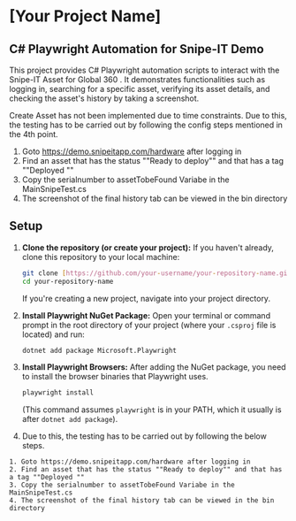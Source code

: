 ﻿# [Your Project Name]

## C# Playwright Automation for Snipe-IT Demo

This project provides C# Playwright automation scripts to interact with the Snipe-IT Asset for Global 360 .
It demonstrates functionalities such as logging in, searching for a specific asset, verifying its asset details, and checking the  asset's history by taking a screenshot.

Create Asset has not been implemented due to time constraints.
Due to this, the testing has to be carried out by  following the config steps mentioned in the 4th point.

1. Goto https://demo.snipeitapp.com/hardware after logging in
2. Find an asset that has the status ""Ready to deploy"" and that has a tag ""Deployed ""
3. Copy the serialnumber to assetTobeFound Variabe in the MainSnipeTest.cs
4. The screenshot of the final history tab can be viewed in the bin directory


## Setup

1.  **Clone the repository (or create your project):**
    If you haven't already, clone this repository to your local machine:
    ```bash
    git clone [https://github.com/your-username/your-repository-name.git](https://github.com/your-username/your-repository-name.git)
    cd your-repository-name
    ```
    If you're creating a new project, navigate into your project directory.

2.  **Install Playwright NuGet Package:**
    Open your terminal or command prompt in the root directory of your project (where your `.csproj` file is located) and run:
    ```bash
    dotnet add package Microsoft.Playwright
    ```

3.  **Install Playwright Browsers:**
    After adding the NuGet package, you need to install the browser binaries that Playwright uses.
    ```bash
    playwright install
    ```
    (This command assumes `playwright` is in your PATH, which it usually is after `dotnet add package`).
 4.  Due to this, the testing has to be carried out by  following the below steps.

    1. Goto https://demo.snipeitapp.com/hardware after logging in
    2. Find an asset that has the status ""Ready to deploy"" and that has a tag ""Deployed ""
    3. Copy the serialnumber to assetTobeFound Variabe in the MainSnipeTest.cs
    4. The screenshot of the final history tab can be viewed in the bin directory

